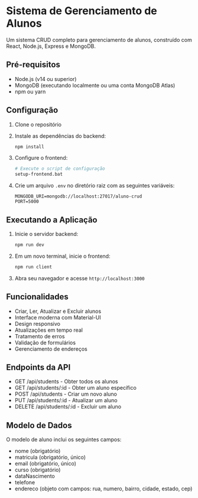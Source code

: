 # Sistema de Gerenciamento de Alunos

Um sistema CRUD completo para gerenciamento de alunos, construído com React, Node.js, Express e MongoDB.

## Pré-requisitos

- Node.js (v14 ou superior)
- MongoDB (executando localmente ou uma conta MongoDB Atlas)
- npm ou yarn

## Configuração

1. Clone o repositório
2. Instale as dependências do backend:
   ```bash
   npm install
   ```

3. Configure o frontend:
   ```bash
   # Execute o script de configuração
   setup-frontend.bat
   ```

4. Crie um arquivo `.env` no diretório raiz com as seguintes variáveis:
   ```
   MONGODB_URI=mongodb://localhost:27017/aluno-crud
   PORT=5000
   ```

## Executando a Aplicação

1. Inicie o servidor backend:
   ```bash
   npm run dev
   ```

2. Em um novo terminal, inicie o frontend:
   ```bash
   npm run client
   ```

3. Abra seu navegador e acesse `http://localhost:3000`

## Funcionalidades

- Criar, Ler, Atualizar e Excluir alunos
- Interface moderna com Material-UI
- Design responsivo
- Atualizações em tempo real
- Tratamento de erros
- Validação de formulários
- Gerenciamento de endereços

## Endpoints da API

- GET /api/students - Obter todos os alunos
- GET /api/students/:id - Obter um aluno específico
- POST /api/students - Criar um novo aluno
- PUT /api/students/:id - Atualizar um aluno
- DELETE /api/students/:id - Excluir um aluno

## Modelo de Dados

O modelo de aluno inclui os seguintes campos:
- nome (obrigatório)
- matricula (obrigatório, único)
- email (obrigatório, único)
- curso (obrigatório)
- dataNascimento
- telefone
- endereco (objeto com campos: rua, numero, bairro, cidade, estado, cep) 